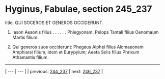 # Hyginus, Fabulae, section 245_237

title. QUI SOCEROS ET GENEROS OCCIDERUNT.



1. Iason Aesonis filius . . . . . . Phlegyonam. Pelops Tantali filius Oenomaum Martis filium.



2. Qui generos suos occiderunt: Phegeus Alphei filius Alcmaeonem Amphiarai filium; idem et Eurypylum; Aeeta Solis filius Phrixum Athamantis filium.



---

| --- | --- |
| previous: [244_237](../244_237/) | next: [246_237](../246_237/) |